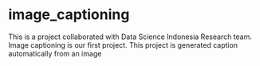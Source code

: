 # image_captioning
This is a project collaborated with Data Science Indonesia Research team. Image captioning is our first project. This project is generated caption automatically from an image
